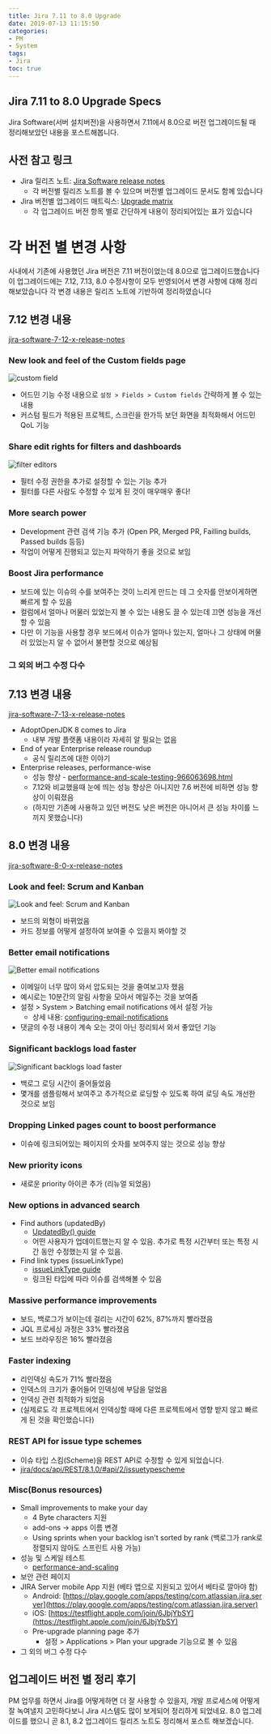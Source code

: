 ```yaml
---
title: Jira 7.11 to 8.0 Upgrade
date: 2019-07-13 11:15:50
categories:
- PM
- System
tags:
- Jira
toc: true
---
```


## Jira 7.11 to 8.0 Upgrade Specs

Jira Software(서버 설치버전)을 사용하면서 7.11에서 8.0으로 버전 업그레이드될 때
정리해보았던 내용을 포스트해봅니다.

## 사전 참고 링크

- Jira 릴리즈 노트: [Jira Software release notes](https://confluence.atlassian.com/jirasoftware/jira-software-release-notes-776821069.html)
  - 각 버전별 릴리즈 노트를 볼 수 있으며 버전별 업그레이드 문서도 함께 있습니다
- Jira 버전별 업그레이드 매트릭스: [Upgrade matrix](https://confluence.atlassian.com/adminjiraserver/upgrade-matrix-966063322.html)
  - 각 업그레이드 버전 항목 별로 간단하게 내용이 정리되어있는 표가 있습니다

# 각 버전 별 변경 사항

사내에서 기존에 사용했던 Jira 버전은 7.11 버전이었는데 8.0으로 업그레이드했습니다
이 업그레이드에는 7.12, 7.13, 8.0 수정사항이 모두 반영되어서 변경 사항에 대해 정리해보았습니다
각 변경 내용은 릴리즈 노트에 기반하여 정리하였습니다

## 7.12 변경 내용

[jira-software-7-12-x-release-notes](https://confluence.atlassian.com/jirasoftware/jira-software-7-12-x-release-notes-953676636.html)

### New look and feel of the Custom fields page

![custom field](https://confluence.atlassian.com/jirasoftware/files/953676636/955184240/3/1534154413740/custom.png)
- 어드민 기능 수정 내용으로 `설정 > Fields > Custom fields` 간략하게 볼 수 있는 내용
- 커스텀 필드가 적용된 프로젝트, 스크린을 한가득 보던 화면을 최적화해서 어드민 QoL 기능

### Share edit rights for filters and dashboards

![filter editors](https://confluence.atlassian.com/jirasoftware/files/953676636/955176570/3/1533817120715/filters_relnotes.png)
- 필터 수정 권한을 추가로 설정할 수 있는 기능 추가
- 필터를 다른 사람도 수정할 수 있게 된 것이 매우매우 좋다!

### More search power

- Development 관련 검색 기능 추가 (Open PR, Merged PR, Failling builds, Passed builds 등등)
- 작업이 어떻게 진행되고 있는지 파악하기 좋을 것으로 보임

### Boost Jira performance

- 보드에 있는 이슈의 수를 보여주는 것이 느리게 만드는 데 그 숫자를 안보이게하면 빠르게 할 수 있음
- 컬럼에서 얼마나 머물러 있었는지 볼 수 있는 내용도 끌 수 있는데 끄면 성능을 개선할 수 있음
- 다만 이 기능을 사용할 경우 보드에서 이슈가 얼마나 있는지, 얼마나 그 상태에 머물러 있었는지 알 수 없어서 불편할 것으로 예상됨

### 그 외의 버그 수정 다수

## 7.13 변경 내용

[jira-software-7-13-x-release-notes](https://confluence.atlassian.com/jirasoftware/jira-software-7-13-x-release-notes-957981568.html)

- AdoptOpenJDK 8 comes to Jira
  - 내부 개발 플랫폼 내용이라 자세히 알 필요는 없음
- End of year Enterprise release roundup
  - 공식 릴리즈에 대한 이야기
- Enterprise releases, performance-wise
  - 성능 향상 - [performance-and-scale-testing-966063698.html](https://confluence.atlassian.com/adminjiraserver0713/performance-and-scale-testing-966063698.html)
  - 7.12와 비교했을때 눈에 띄는 성능 향상은 아니지만 7.6 버전에 비하면 성능 향상이 이뤄졌음
  - (하지만 기존에 사용하고 있던 버전도 낮은 버전은 아니어서 큰 성능 차이를 느끼지 못했습니다)

## 8.0 변경 내용

[jira-software-8-0-x-release-notes](https://confluence.atlassian.com/jirasoftware/jira-software-8-0-x-release-notes-957981626.html)

### Look and feel: Scrum and Kanban

![Look and feel: Scrum and Kanban](https://confluence.atlassian.com/jirasoftware/files/957981626/964981997/3/1550749827559/boards.png)
- 보드의 외형이 바뀌었음
- 카드 정보를 어떻게 설정하여 보여줄 수 있을지 봐야할 것

### Better email notifications

![Better email notifications](https://confluence.atlassian.com/jirasoftware/files/957981626/964981972/3/1550749827217/email.png)
- 이메일이 너무 많이 와서 압도되는 것을 줄여보고자 했음
- 예시로는 10분간의 알림 사항을 모아서 메일주는 것을 보여줌
- 설정 > System > Batching email notifications 에서 설정 가능
  - 상세 내용: [configuring-email-notifications](https://confluence.atlassian.com/adminjiraserver/configuring-email-notifications-938847633.html)
- 댓글의 수정 내용이 계속 오는 것이 아닌 정리되서 와서 좋았던 기능

### Significant backlogs load faster

![Significant backlogs load faster](https://confluence.atlassian.com/jirasoftware/files/957981626/960698183/3/1550749826625/Screen+Shot+2018-10-29+at+11.41.27.png)
- 백로그 로딩 시간이 줄어들었음
- 몇개를 샘플링해서 보여주고 추가적으로 로딩할 수 있도록 하여 로딩 속도 개선한 것으로 보임

### Dropping Linked pages count to boost performance

- 이슈에 링크되어있는 페이지의 숫자를 보여주지 않는 것으로 성능 향상

### New priority icons

- 새로운 priority 아이콘 추가 (리뉴얼 되었음)

### New options in advanced search

- Find authors (updatedBy)
  - [UpdatedBy() guide](https://confluence.atlassian.com/jirasoftwareserver/advanced-searching-functions-reference-939938746.html#Advancedsearching-functionsreference-approverupdatedBy())
  - 어떤 사용자가 업데이트했는지 알 수 있음. 추가로 특정 시간부터 또는 특정 시간 동안 수정했는지 알 수 있음.
- Find link types (issueLinkType)
  - [issueLinkType guide](https://confluence.atlassian.com/jirasoftwareserver/advanced-searching-fields-reference-939938743.html#Advancedsearching-fieldsreference-issuelinktypeIssuelinktype)
  - 링크된 타입에 따라 이슈를 검색해볼 수 있음

### Massive performance improvements

- 보드, 백로그가 보이는데 걸리는 시간이 62%, 87%까지 빨라졌음
- JQL 프로세싱 과정은 33% 빨라졌음
- 보드 브라우징은 16% 빨라졌음

### Faster indexing

- 리인덱싱 속도가 71% 빨라졌음
- 인덱스의 크기가 줄어들어 인덱싱에 부담을 덜었음
- 인덱싱 관련 최적화가 되었음
- (실제로도 각 프로젝트에서 인덱싱할 때에 다른 프로젝트에서 영향 받지 않고 빠르게 된 것을 확인했습니다)

### REST API for issue type schemes

- 이슈 타입 스킴(Scheme)을 REST API로 수정할 수 있게 되었습니다.
- [jira/docs/api/REST/8.1.0/#api/2/issuetypescheme](https://docs.atlassian.com/software/jira/docs/api/REST/8.1.0/#api/2/issuetypescheme)

### Misc(Bonus resources)

- Small improvements to make your day
  - 4 Byte characters 지원
  - add-ons → apps 이름 변경
  - Using sprints when your backlog isn't sorted by rank (백로그가 rank로 정렬되지 않아도 스프린트 사용 가능)
- 성능 및 스케일 테스트
  - [performance-and-scaling](https://confluence.atlassian.com/adminjiraserver/performance-and-scaling-965568705.html)
- 보안 관련 페이지
- JIRA Server mobile App 지원 (베타 앱으로 지원되고 있어서 베타로 깔아야 함)
  - Android: [https://play.google.com/apps/testing/com.atlassian.jira.server](https://play.google.com/apps/testing/com.atlassian.jira.server)
  - iOS: [https://testflight.apple.com/join/6JbjYbSY](https://testflight.apple.com/join/6JbjYbSY)
  - Pre-upgrade planning page 추가
    - 설정 > Applications > Plan your upgrade 기능으로 볼 수 있음
- 그 외의 버그 수정 다수

## 업그레이드 버전 별 정리 후기

PM 업무를 하면서 Jira를 어떻게하면 더 잘 사용할 수 있을지, 개발 프로세스에 어떻게 잘 녹여낼지
고민하다보니 Jira 시스템도 많이 보게되어 정리하게 되었네요.
8.0 업그레이드를 했으니 곧 8.1, 8.2 업그레이드 릴리즈 노트도 정리해서 포스트 해보겠습니다.
